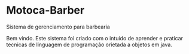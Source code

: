 # Motoca-Barber
Sistema de gerenciamento para barbearia

Bem vindo.
Este sistema foi criado com o intuido de aprender e praticar tecnicas de linguagem de programação orietada a objetos em java.

